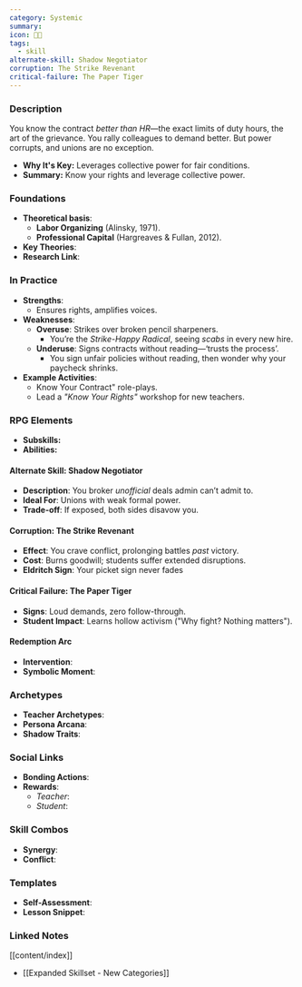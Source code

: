```yaml
---
category: Systemic
summary: 
icon: 🤜💼
tags:
  - skill
alternate-skill: Shadow Negotiator
corruption: The Strike Revenant
critical-failure: The Paper Tiger
---
```


### **Description**  
You know the contract _better than HR_—the exact limits of duty hours, the art of the grievance. You rally colleagues to demand better. But power corrupts, and unions are no exception.
- **Why It's Key:** Leverages collective power for fair conditions.
- **Summary:** Know your rights and leverage collective power.

### **Foundations**  
- **Theoretical basis**: 
	- **Labor Organizing** (Alinsky, 1971).
	- **Professional Capital** (Hargreaves & Fullan, 2012).
- **Key Theories**: 
- **Research Link**: 

### **In Practice**  
- **Strengths**:  
	- Ensures rights, amplifies voices.
- **Weaknesses**:  
	- **Overuse**: Strikes over broken pencil sharpeners.
		- You’re the _Strike-Happy Radical_, seeing _scabs_ in every new hire.
	- **Underuse**: Signs contracts without reading—‘trusts the process’.
		- You sign unfair policies without reading, then wonder why your paycheck shrinks.
- **Example Activities**:  
	- Know Your Contract" role-plays.
	- Lead a _"Know Your Rights"_ workshop for new teachers.

### **RPG Elements**  
- **Subskills:**
- **Abilities:**
#### **Alternate Skill: Shadow Negotiator**
- **Description**: You broker _unofficial_ deals admin can’t admit to.
- **Ideal For**: Unions with weak formal power.
- **Trade-off**: If exposed, both sides disavow you.
#### **Corruption: The Strike Revenant**
- **Effect**: You crave conflict, prolonging battles _past_ victory.
- **Cost**: Burns goodwill; students suffer extended disruptions.
- **Eldritch Sign**: Your picket sign never fades
#### **Critical Failure: The Paper Tiger** 
- **Signs**: Loud demands, zero follow-through.
- **Student Impact**: Learns hollow activism ("Why fight? Nothing matters").
#### **Redemption Arc**  
- **Intervention**: 
- **Symbolic Moment**: 

### **Archetypes**  
- **Teacher Archetypes**: 
- **Persona Arcana**: 
- **Shadow Traits**: 

### **Social Links**  
- **Bonding Actions**: 
- **Rewards**:  
  - *Teacher*: 
  - *Student*: 

### **Skill Combos**  
- **Synergy**: 
- **Conflict**:  

### **Templates**  
- **Self-Assessment**: 
- **Lesson Snippet**: 

### **Linked Notes**  
[[content/index]]
- [[Expanded Skillset - New Categories]]